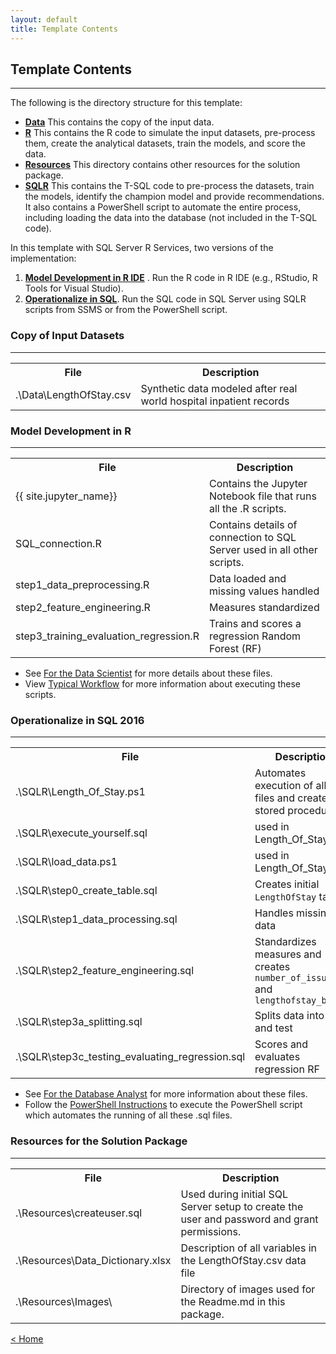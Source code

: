 ```yaml
---
layout: default
title: Template Contents
---
```


## Template Contents
--------------------

The following is the directory structure for this template:

- [**Data**](#copy-of-input-datasets)  This contains the copy of the input data.
- [**R**](#model-development-in-r)  This contains the R code to simulate the input datasets, pre-process them, create the analytical datasets, train the models, and score the data.
- [**Resources**](#resources-for-the-solution-packet) This directory contains other resources for the solution package.
- [**SQLR**](#operationalize-in-sql-2016) This contains the T-SQL code to pre-process the datasets, train the models, identify the champion model and provide recommendations. It also contains a PowerShell script to automate the entire process, including loading the data into the database (not included in the T-SQL code).

In this template with SQL Server R Services, two versions of the implementation:

1. [**Model Development in R IDE**](#model-development-in-r)  . Run the R code in R IDE (e.g., RStudio, R Tools for Visual Studio).
2. [**Operationalize in SQL**](#operationalize-in-sql-2016). Run the SQL code in SQL Server using SQLR scripts from SSMS or from the PowerShell script.


### Copy of Input Datasets
----------------------------

<table class="table table-striped table-condensed">
<tr><th> File </th><th> Description</th></tr>
<tr><td> .\Data\LengthOfStay.csv  </td><td> Synthetic data modeled after real world hospital inpatient records </td></tr>
</table>

### Model Development in R
-------------------------

<table class="table table-striped table-condensed">
<tr><th> File </th><th> Description </th></tr>
<tr><td> {{ site.jupyter_name}}  </td><td> Contains the Jupyter Notebook file that runs all the .R scripts. </td></tr>
<tr><td>SQL_connection.R </td><td> Contains details of connection to SQL Server used in all other scripts. </td></tr>
<tr><td>step1_data_preprocessing.R </td><td> Data loaded and missing values handled </td></tr>
<tr><td>step2_feature_engineering.R </td><td> Measures standardized </td></tr>
<tr><td>step3_training_evaluation_regression.R  </td><td>Trains and scores a regression Random Forest (RF) </td></tr>
</table>


* See [For the Data Scientist](data_scientist.html) for more details about these files.
* View [Typical Workflow](Typical.html)  for more information about executing these scripts.


### Operationalize in SQL 2016 
-------------------------------------------------------

<table class="table table-striped table-condensed">
<tr><th> File </th><th> Description </th></tr>
<tr><td> .\SQLR\Length_Of_Stay.ps1  </td><td> Automates execution of all .sql files and creates stored procedures </td></tr>
<tr><td> .\SQLR\execute_yourself.sql  </td><td> used in Length_Of_Stay.sql </td></tr>
<tr><td> .\SQLR\load_data.ps1  </td><td> used in Length_Of_Stay.sql </td></tr>
<tr><td> .\SQLR\step0_create_table.sql  </td><td> Creates initial <code>LengthOfStay</code> table </td></tr>
<tr><td> .\SQLR\step1_data_processing.sql  </td><td> Handles missing data </td></tr>
<tr><td> .\SQLR\step2_feature_engineering.sql  </td><td> Standardizes measures and creates <code>number_of_issues</code> and <code>lengthofstay_bucket</code> </td></tr>
<tr><td> .\SQLR\step3a_splitting.sql  </td><td> Splits data into train and test </td></tr>
<tr><td> .\SQLR\step3c_testing_evaluating_regression.sql  </td><td> Scores and evaluates regression RF </td></tr>


</table>

* See [ For the Database Analyst](dba.html) for more information about these files.
* Follow the [PowerShell Instructions](Powershell_Instructions.html) to execute the PowerShell script which automates the running of all these .sql files.

### Resources for the Solution Package
------------------------------------

<table class="table table-striped table-condensed">
<tr><th> File </th><th> Description </th></tr>

<tr><td> .\Resources\createuser.sql </td><td> Used during initial SQL Server setup to create the user and password and grant permissions. </td></tr>
<tr><td> .\Resources\Data_Dictionary.xlsx   </td><td> Description of all variables in the LengthOfStay.csv data file</td></tr>
<tr><td> .\Resources\Images\ </td><td> Directory of images used for the  Readme.md  in this package. </td></tr>
</table>




[&lt; Home](index.html)
